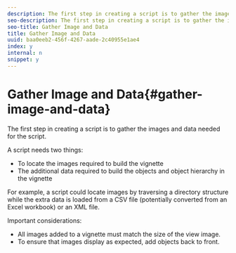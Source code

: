 ```yaml
---
description: The first step in creating a script is to gather the images and data needed for the script.
seo-description: The first step in creating a script is to gather the images and data needed for the script.
seo-title: Gather Image and Data
title: Gather Image and Data
uuid: baa0eeb2-456f-4267-aade-2c40955e1ae4
index: y
internal: n
snippet: y
---
```


# Gather Image and Data{#gather-image-and-data}

The first step in creating a script is to gather the images and data needed for the script.

A script needs two things:

* To locate the images required to build the vignette 
* The additional data required to build the objects and object hierarchy in the vignette

For example, a script could locate images by traversing a directory structure while the extra data is loaded from a CSV file (potentially converted from an Excel workbook) or an XML file.

Important considerations:

* All images added to a vignette must match the size of the view image. 
* To ensure that images display as expected, add objects back to front.

